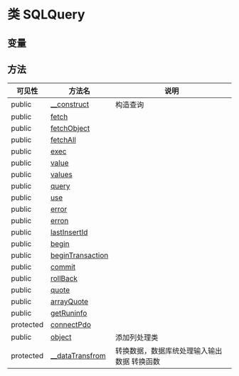 #  类 SQLQuery




## 变量


## 方法


| 可见性 | 方法名 | 说明 |
|--------|-------|------|
| public|[__construct](SQLQuery/__construct.md) | 构造查询  |
| public|[fetch](SQLQuery/fetch.md) |  |
| public|[fetchObject](SQLQuery/fetchObject.md) |  |
| public|[fetchAll](SQLQuery/fetchAll.md) |  |
| public|[exec](SQLQuery/exec.md) |  |
| public|[value](SQLQuery/value.md) |  |
| public|[values](SQLQuery/values.md) |  |
| public|[query](SQLQuery/query.md) |  |
| public|[use](SQLQuery/use.md) |  |
| public|[error](SQLQuery/error.md) |  |
| public|[erron](SQLQuery/erron.md) |  |
| public|[lastInsertId](SQLQuery/lastInsertId.md) |  |
| public|[begin](SQLQuery/begin.md) |  |
| public|[beginTransaction](SQLQuery/beginTransaction.md) |  |
| public|[commit](SQLQuery/commit.md) |  |
| public|[rollBack](SQLQuery/rollBack.md) |  |
| public|[quote](SQLQuery/quote.md) |  |
| public|[arrayQuote](SQLQuery/arrayQuote.md) |  |
| public|[getRuninfo](SQLQuery/getRuninfo.md) |  |
| protected|[connectPdo](SQLQuery/connectPdo.md) |  |
| public|[object](SQLQuery/object.md) | 添加列处理类  |
| protected|[__dataTransfrom](SQLQuery/__dataTransfrom.md) | 转换数据，数据库统处理输入输出数据 转换函数  |
